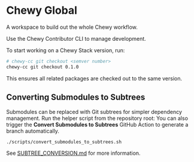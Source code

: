 # Chewy Global

A workspace to build out the whole Chewy workflow.

Use the Chewy Contributor CLI to manage development.

To start working on a Chewy Stack version, run:

```bash
# chewy-cc git checkout <semver number>
chewy-cc git checkout 0.1.0
```

This ensures all related packages are checked out to the same version.

## Converting Submodules to Subtrees

Submodules can be replaced with Git subtrees for simpler dependency management. Run the helper script from the repository root:
You can also trigger the **Convert Submodules to Subtrees** GitHub Action to generate a branch automatically.

```bash
./scripts/convert_submodules_to_subtrees.sh
```

See [SUBTREE_CONVERSION.md](SUBTREE_CONVERSION.md) for more information.
